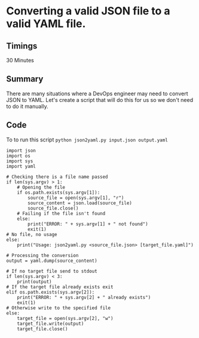 # Converting a valid JSON file to a valid YAML file.

## Timings

30 Minutes

## Summary

There are many situations where a DevOps engineer may need to convert JSON to YAML. Let's create a script that will do this for us so we don't need to do it manually.

## Code

To to run this script `python json2yaml.py input.json output.yaml`
```
import json
import os
import sys
import yaml

# Checking there is a file name passed
if len(sys.argv) > 1:
    # Opening the file
    if os.path.exists(sys.argv[1]):
        source_file = open(sys.argv[1], "r")
        source_content = json.load(source_file)
        source_file.close()
    # Failing if the file isn't found
    else:
        print("ERROR: " + sys.argv[1] + " not found")
        exit(1)
# No file, no usage
else:
    print("Usage: json2yaml.py <source_file.json> [target_file.yaml]")

# Processing the conversion
output = yaml.dump(source_content)

# If no target file send to stdout
if len(sys.argv) < 3:
    print(output)
# If the target file already exists exit
elif os.path.exists(sys.argv[2]):
    print("ERROR: " + sys.argv[2] + " already exists")
    exit(1)
# Otherwise write to the specified file
else:
    target_file = open(sys.argv[2], "w")
    target_file.write(output)
    target_file.close()
```
